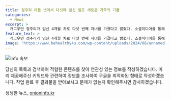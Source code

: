 ```yaml
---
title: 정주리 아들 넷에서 다섯째 임신 발표 새로운 가족의 기쁨
categories:
  - News
excerpt: >
  개그우먼 정주리가 임신 4개월 차로 다섯 번째 자녀를 가졌다고 밝혔다. 소셜미디어를 통해 공개한 볼록한 D라인 사진으로 논란을 빚었지만, 정주리는 막내 자녀의 탄생을 축복받기를 바란다고 전하고 있다. 2005년 SBS 공채 8기 개그우먼으로 데뷔한 그녀는 현재 비연예인 남편과 4명의 아들을 두고 있으며, 막내가 예상보다 더 늦게 태어날지에 대한 의문을 남겼다.
feature_text: >
  개그우먼 정주리가 임신 4개월 차로 다섯 번째 자녀를 가졌다고 밝혔다. 소셜미디어를 통해 공개한 볼록한 D라인 사진으로 논란을 빚었지만, 정주리는 막내 자녀의 탄생을 축복받기를 바란다고 전하고 있다. 2005년 SBS 공채 8기 개그우먼으로 데뷔한 그녀는 현재 비연예인 남편과 4명의 아들을 두고 있으며, 막내가 예상보다 더 늦게 태어날지에 대한 의문을 남겼다.
image: 'https://www.behealthy4u.com/wp-content/uploads/2024/06/unnamed-file.png'
---
```


<p><img src="https://www.behealthy4u.com/wp-content/uploads/2024/06/unnamed-file.png" alt="info 속보" /></p>

<p>당신의 목록과 검색하여 적합한 콘텐츠를 찾아 연관성 있는 정보를 작성하겠습니다. 미리 제공해주신 키워드와 관련하여 정보를 조사하여 구글을 최적화된 형태로 작성하겠습니다. 작업 완료 후 결과물을 받아보시고 문제가 없는지 확인해주시면 감사하겠습니다.</p>
생생한 뉴스, <a href="https://onioninfo.kr" rel="dofollow">onioninfo.kr</a>


